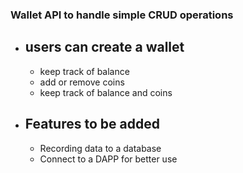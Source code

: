 ### Wallet API to handle simple CRUD operations 
- ## users can create a wallet 
  - keep track of balance 
  - add or remove coins 
  - keep track of balance and coins 
- ## Features to be added 
  - Recording data to a database 
  - Connect to a DAPP for better use
